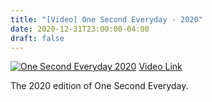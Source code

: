 ```yaml
---
title: "[Video] One Second Everyday - 2020"
date: 2020-12-31T23:00:00-04:00
draft: false
---
```


[![One Second Everyday 2020](http://img.youtube.com/vi/83TyohxuFQY/0.jpg)](http://www.youtube.com/watch?v=83TyohxuFQY)
[Video Link](http://www.youtube.com/watch?v=83TyohxuFQY)

The 2020 edition of One Second Everyday.
